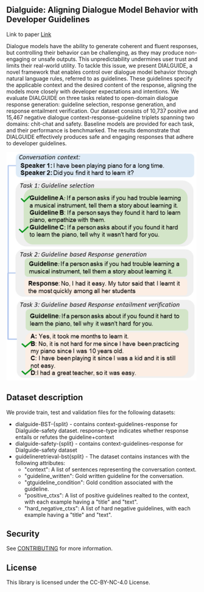 ## Dialguide: Aligning Dialogue Model Behavior with Developer Guidelines

Link to paper  [Link](https://arxiv.org/abs/2212.10557)

Dialogue models have the ability to generate coherent and fluent responses, but controlling their behavior can be challenging, as they may produce non-engaging or unsafe outputs. This unpredictability undermines user trust and limits their real-world utility. To tackle this issue, we present DIALGUIDE, a novel framework that enables control over dialogue model behavior through natural language rules, referred to as guidelines. These guidelines specify the applicable context and the desired content of the response, aligning the models more closely with developer expectations and intentions. We evaluate DIALGUIDE on three tasks related to open-domain dialogue response generation: guideline selection, response generation, and response entailment verification. Our dataset consists of 10,737 positive and 15,467 negative dialogue context-response-guideline triplets spanning two domains: chit-chat and safety. Baseline models are provided for each task, and their performance is benchmarked. The results demonstrate that DIALGUIDE effectively produces safe and engaging responses that adhere to developer guidelines.

<img src="/figures/dialguide-teaser.png" width="500" height="600">


## Dataset description

We provide train, test and validation files for the following datasets:

- dialguide-BST-{split} - contains context-guidelines-response for Dialguide-safety dataset. response-type indicates whether response entails or refutes the guideline+context
- dialguide-safety-{split} - contains context-guidelines-response for Dialguide-safety dataset
- guidelineretrieval-bst{split} - The dataset contains instances with the following attributes:
    - "context": A list of sentences representing the conversation context.
    - "guideline_written": Gold written guideline for the conversation.
    - "gtguideline_condition": Gold condition associated with the guideline.
    - "positive_ctxs": A list of positive guidelines realted to the context, with each example having a "title" and "text".
    - "hard_negative_ctxs": A list of hard negative guidelines, with each example having a "title" and "text".
    
## Security

See [CONTRIBUTING](CONTRIBUTING.md#security-issue-notifications) for more information.

## License

This library is licensed under the CC-BY-NC-4.0 License.

